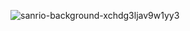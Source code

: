 ![sanrio-background-xchdg3ljav9w1yy3](https://github.com/user-attachments/assets/ed34a0ad-826e-4cef-a35f-14a7469f8339)

